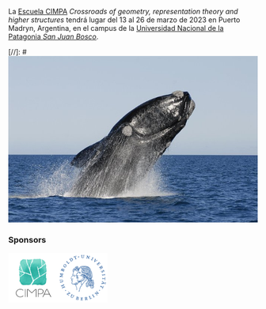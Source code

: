 La [Escuela CIMPA](https://www.cimpa.info/en/node/9) _Crossroads of geometry, representation theory and higher structures_ tendrá lugar del 13 al 26 de marzo de 2023 en Puerto Madryn, Argentina, en el campus de la [Universidad Nacional de la Patagonia _San Juan Bosco_](http://www.unp.edu.ar). 

[//]: # <img src="1a.jpg">

### Sponsors
[<img src="images/CIMPA-logo.png" width="100" height="100">](https://www.cimpa.info)[<img src="images/HU-logo.png" width="100" height="100">](https://www.hu-berlin.de/en)

